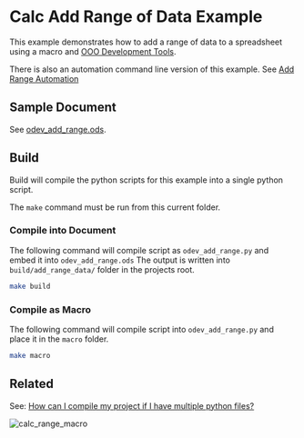 # Calc Add Range of Data Example

This example demonstrates how to add a range of data to a spreadsheet using a macro and [OOO Development Tools].

There is also an automation command line version of this example.
See [Add Range Automation](https://github.com/Amourspirit/python-ooouno-ex/tree/main/ex/auto/calc/odev_add_range_data)

## Sample Document

See [odev_add_range.ods](odev_add_range.ods).


## Build

Build will compile the python scripts for this example into a single python script.

The `make` command must be run from this current folder.

### Compile into Document


The following command will compile script as `odev_add_range.py` and embed it into `odev_add_range.ods`
The output is written into `build/add_range_data/` folder in the projects root.

```sh
make build
```

### Compile as Macro

The following command will compile script into `odev_add_range.py` and place it in the `macro` folder.

```sh
make macro
```

## Related

See: [How can I compile my project if I have multiple python files?](https://github.com/Amourspirit/live-libreoffice-python/wiki/FAQ#how-can-i-compile-my-project-if-i-have-multiple-python-files)

![calc_range_macro](https://user-images.githubusercontent.com/4193389/173204999-924f12f6-59df-4bfe-8c2c-bee4cc5b9d6b.gif)

[OOO Development Tools]: https://python-ooo-dev-tools.readthedocs.io/en/latest/
